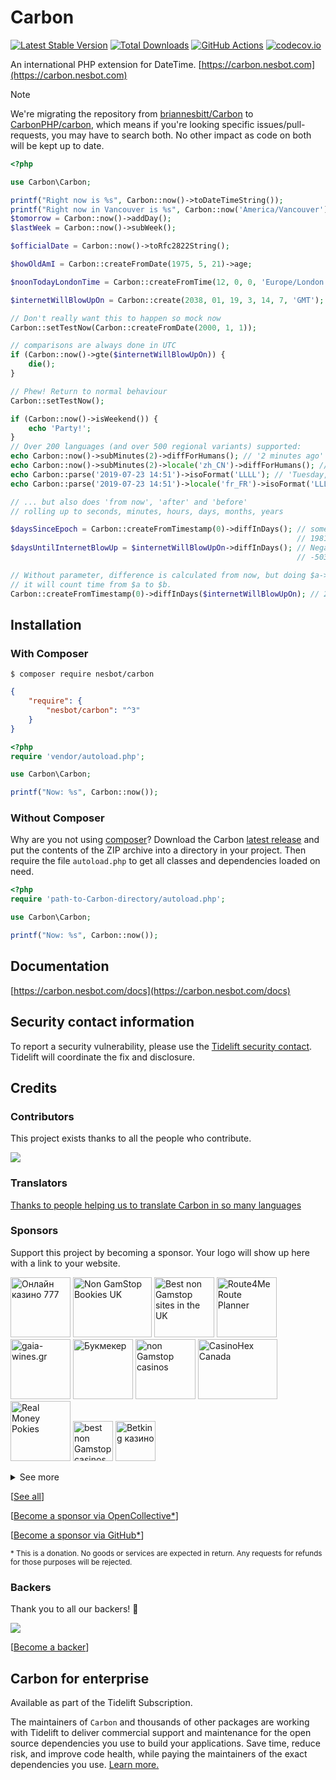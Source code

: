 # Carbon

[![Latest Stable Version](https://img.shields.io/packagist/v/nesbot/carbon.svg?style=flat-square)](https://packagist.org/packages/nesbot/carbon)
[![Total Downloads](https://img.shields.io/packagist/dt/nesbot/carbon.svg?style=flat-square)](https://packagist.org/packages/nesbot/carbon)
[![GitHub Actions](https://img.shields.io/endpoint.svg?url=https%3A%2F%2Factions-badge.atrox.dev%2FCarbonPHP%2Fcarbon%2Fbadge&style=flat-square&label=Build&logo=none)](https://github.com/CarbonPHP/carbon/actions)
[![codecov.io](https://img.shields.io/codecov/c/github/CarbonPHP/carbon.svg?style=flat-square)](https://codecov.io/github/CarbonPHP/carbon/actions?branch=master)

An international PHP extension for DateTime. [https://carbon.nesbot.com](https://carbon.nesbot.com)

> [!NOTE]  
> We're migrating the repository from [briannesbitt/Carbon](https://github.com/briannesbitt/Carbon) to [CarbonPHP/carbon](https://github.com/CarbonPHP/carbon),
> which means if you're looking specific issues/pull-requests, you may have to search both. No other impact as code on both will be kept up to date. 

```php
<?php

use Carbon\Carbon;

printf("Right now is %s", Carbon::now()->toDateTimeString());
printf("Right now in Vancouver is %s", Carbon::now('America/Vancouver'));  //implicit __toString()
$tomorrow = Carbon::now()->addDay();
$lastWeek = Carbon::now()->subWeek();

$officialDate = Carbon::now()->toRfc2822String();

$howOldAmI = Carbon::createFromDate(1975, 5, 21)->age;

$noonTodayLondonTime = Carbon::createFromTime(12, 0, 0, 'Europe/London');

$internetWillBlowUpOn = Carbon::create(2038, 01, 19, 3, 14, 7, 'GMT');

// Don't really want this to happen so mock now
Carbon::setTestNow(Carbon::createFromDate(2000, 1, 1));

// comparisons are always done in UTC
if (Carbon::now()->gte($internetWillBlowUpOn)) {
    die();
}

// Phew! Return to normal behaviour
Carbon::setTestNow();

if (Carbon::now()->isWeekend()) {
    echo 'Party!';
}
// Over 200 languages (and over 500 regional variants) supported:
echo Carbon::now()->subMinutes(2)->diffForHumans(); // '2 minutes ago'
echo Carbon::now()->subMinutes(2)->locale('zh_CN')->diffForHumans(); // '2分钟前'
echo Carbon::parse('2019-07-23 14:51')->isoFormat('LLLL'); // 'Tuesday, July 23, 2019 2:51 PM'
echo Carbon::parse('2019-07-23 14:51')->locale('fr_FR')->isoFormat('LLLL'); // 'mardi 23 juillet 2019 14:51'

// ... but also does 'from now', 'after' and 'before'
// rolling up to seconds, minutes, hours, days, months, years

$daysSinceEpoch = Carbon::createFromTimestamp(0)->diffInDays(); // something such as:
                                                                // 19817.6771
$daysUntilInternetBlowUp = $internetWillBlowUpOn->diffInDays(); // Negative value since it's in the future:
                                                                // -5037.4560

// Without parameter, difference is calculated from now, but doing $a->diff($b)
// it will count time from $a to $b.
Carbon::createFromTimestamp(0)->diffInDays($internetWillBlowUpOn); // 24855.1348
```

## Installation

### With Composer

```
$ composer require nesbot/carbon
```

```json
{
    "require": {
        "nesbot/carbon": "^3"
    }
}
```

```php
<?php
require 'vendor/autoload.php';

use Carbon\Carbon;

printf("Now: %s", Carbon::now());
```

### Without Composer

Why are you not using [composer](https://getcomposer.org/)? Download the Carbon [latest release](https://github.com/CarbonPHP/carbon/releases) and put the contents of the ZIP archive into a directory in your project. Then require the file `autoload.php` to get all classes and dependencies loaded on need.

```php
<?php
require 'path-to-Carbon-directory/autoload.php';

use Carbon\Carbon;

printf("Now: %s", Carbon::now());
```

## Documentation

[https://carbon.nesbot.com/docs](https://carbon.nesbot.com/docs)

## Security contact information

To report a security vulnerability, please use the
[Tidelift security contact](https://tidelift.com/security).
Tidelift will coordinate the fix and disclosure.

## Credits

### Contributors

This project exists thanks to all the people who contribute. 

<a href="https://github.com/CarbonPHP/carbon/graphs/contributors" target="_blank"><img src="https://opencollective.com/Carbon/contributors.svg?width=890&button=false" /></a>

### Translators

[Thanks to people helping us to translate Carbon in so many languages](https://carbon.nesbot.com/contribute/translators/)

### Sponsors

Support this project by becoming a sponsor. Your logo will show up here with a link to your website.

<!-- <open-collective-sponsors> -->
<a title="Онлайн казино 777 Україна" href="https://777.ua/?utm_source=opencollective&amp;utm_medium=github&amp;utm_campaign=Carbon" target="_blank"><img alt="Онлайн казино 777" src="https://opencollective-production.s3.us-west-1.amazonaws.com/account-avatar/7e572d50-1ce8-4d69-ae12-86cc80371373/ok-ua-777.png" width="96" height="96"></a>
<a title="Non GamStop Bookies UK" href="https://netto.co.uk/betting-sites-not-on-gamstop/?utm_source=opencollective&amp;utm_medium=github&amp;utm_campaign=Carbon" target="_blank"><img alt="Non GamStop Bookies UK" src="https://opencollective-production.s3.us-west-1.amazonaws.com/account-avatar/51bfaa05-02b3-4cd9-b1a4-9d0d8f34cbae/%D0%97%D0%BD%D1%96%D0%BC%D0%BE%D0%BA%20%D0%B5%D0%BA%D1%80%D0%B0%D0%BD%D0%B0%202025-07-04%20%D0%BE%2015.21.16%20(1)%20(1)%20(1).jpg" width="126" height="96"></a>
<a title="Best non Gamstop sites in the UK" href="https://www.pieria.co.uk/?utm_source=opencollective&amp;utm_medium=github&amp;utm_campaign=Carbon" target="_blank"><img alt="Best non Gamstop sites in the UK" src="https://opencollective-production.s3.us-west-1.amazonaws.com/account-avatar/34e340b8-e1de-4932-8a76-1b3ce2ec7ee8/logo_white%20bg%20(8).png" width="96" height="96"></a>
<a title="Trusted last mile route planning and route optimization" href="https://route4me.com/?utm_source=opencollective&amp;utm_medium=github&amp;utm_campaign=Carbon" target="_blank"><img alt="Route4Me Route Planner" src="https://opencollective-production.s3.us-west-1.amazonaws.com/account-avatar/237386c3-48a2-47c6-97ac-5f888cdb4cda/Route4MeIconLogo.png" width="96" height="96"></a>
<a title="gaia-wines.gr" href="https://www.gaia-wines.gr/?utm_source=opencollective&amp;utm_medium=github&amp;utm_campaign=Carbon" target="_blank"><img alt="gaia-wines.gr" src="https://opencollective-production.s3.us-west-1.amazonaws.com/account-avatar/a9b971ee-db5f-4400-8c4b-76cf9bc35015/IMAGE%202024-06-14%2013%3A54%3A14.jpg" width="96" height="96"></a>
<a title="Ставки на спорт, БК в Україні" href="https://betking.com.ua/sports-book/?utm_source=opencollective&amp;utm_medium=github&amp;utm_campaign=Carbon" target="_blank"><img alt="Букмекер" src="https://opencollective-production.s3.us-west-1.amazonaws.com/account-avatar/065e61d2-f890-42db-b06c-8d40b39b2f0e/bk.jpg" width="96" height="96"></a>
<a title="non Gamstop casinos" href="https://www.jostrust.org.uk/gambling/casinos-not-on-gamstop/?utm_source=opencollective&amp;utm_medium=github&amp;utm_campaign=Carbon" target="_blank"><img alt="non Gamstop casinos" src="https://opencollective-production.s3.us-west-1.amazonaws.com/account-avatar/49c5bb80-e713-458a-aa10-bc465843ddde/%D0%97%D0%BD%D1%96%D0%BC%D0%BE%D0%BA%20%D0%B5%D0%BA%D1%80%D0%B0%D0%BD%D0%B0%202025-08-05%20%D0%BE%2016.10.06%20(2).jpg" width="96" height="96"></a>
<a title="#1 Guide To Online Gambling In Canada" href="https://casinohex.org/canada/?utm_source=opencollective&amp;utm_medium=github&amp;utm_campaign=Carbon" target="_blank"><img alt="CasinoHex Canada" src="https://opencollective-production.s3.us-west-1.amazonaws.com/79fdbcc0-a997-11eb-abbc-25e48b63c6dc.jpg" width="127.5" height="96"></a>
<a title="Real Money Pokies" href="https://onlinecasinoskiwi.co.nz/real-money-pokies/?utm_source=opencollective&amp;utm_medium=github&amp;utm_campaign=Carbon" target="_blank"><img alt="Real Money Pokies" src="https://opencollective-production.s3.us-west-1.amazonaws.com/account-avatar/d0f7382e-32ea-4425-a8c4-3019f9ed501c/NZ_logo%20(6)%20(2).jpg" width="96" height="96"></a>
<a title="Best Casinos not on Gamstop in the UK 2025" href="https://www.vso.org.uk/?utm_source=opencollective&amp;utm_medium=github&amp;utm_campaign=Carbon" target="_blank"><img alt="best non Gamstop casinos" src="https://opencollective-production.s3.us-west-1.amazonaws.com/account-avatar/3f48874e-f2f6-4062-a2a2-1500677ee3d9/125%D1%85125%20(1).jpg" width="64" height="64"></a>
<a title="Онлайн казино та БК (ставки на спорт) в Україні" href="https://betking.com.ua/?utm_source=opencollective&amp;utm_medium=github&amp;utm_campaign=Carbon" target="_blank"><img alt="Betking казино" src="https://opencollective-production.s3.us-west-1.amazonaws.com/account-avatar/08587758-582c-4136-aba5-2519230960d3/betking.jpg" width="64" height="64"></a><details><summary>See more</summary>
<a title="OnlineCasinosSpelen" href="https://onlinecasinosspelen.com?utm_source=opencollective&amp;utm_medium=github&amp;utm_campaign=Carbon" target="_blank"><img alt="OnlineCasinosSpelen" src="https://logo.clearbit.com/onlinecasinosspelen.com" width="64" height="64"></a>
<a title="Betwinner is an online bookmaker offering sports betting, casino games, and more." href="https://guidebook.betwinner.com/?utm_source=opencollective&amp;utm_medium=github&amp;utm_campaign=Carbon" target="_blank"><img alt="Guidebook.BetWinner" src="https://opencollective-production.s3.us-west-1.amazonaws.com/account-avatar/82cab29a-7002-4924-83bf-2eecb03d07c4/0x0.png" width="64" height="64"></a>
<a title="Онлайн казино casino.ua" href="https://casino.ua/?utm_source=opencollective&amp;utm_medium=github&amp;utm_campaign=Carbon" target="_blank"><img alt="Онлайн казино casino.ua" src="https://opencollective-production.s3.us-west-1.amazonaws.com/account-avatar/32790ee6-245b-45bd-acf7-7a661fe2cf9f/logo.png" width="64" height="64"></a>
<a title="Best PayID Pokies in Australia" href="https://payid-gambler.net/?utm_source=opencollective&amp;utm_medium=github&amp;utm_campaign=Carbon" target="_blank"><img alt="PayIDGambler" src="https://opencollective-production.s3.us-west-1.amazonaws.com/account-avatar/b120ff74-a4cc-4e25-a96f-2b040d60de14/payidgambler.png" width="64" height="64"></a>
<a title="Legal-casino.net – незалежний інтернет-портал, присвячений ліцензійним онлайн казино України та азартним іграм в інтернеті. На якому не проводяться ігри на реальні чи віртуальні гроші." href="https://legal-casino.net/?utm_source=opencollective&amp;utm_medium=github&amp;utm_campaign=Carbon" target="_blank"><img alt="Legal Casino" src="https://opencollective-production.s3.us-west-1.amazonaws.com/account-avatar/79978436-a1cb-42f1-8269-d495b232934a/legal-casino.jpg" width="64" height="64"></a>
<a title="Playfortune.net.br" href="https://playfortune.net.br/?utm_source=opencollective&amp;utm_medium=github&amp;utm_campaign=Carbon" target="_blank"><img alt="Playfortune.net.br" src="https://logo.clearbit.com/playfortune.net.br" width="64" height="64"></a>
<a title="https://play-fortune.pl/kasyno/z-minimalnym-depozytem/" href="https://play-fortune.pl/kasyno/z-minimalnym-depozytem/?utm_source=opencollective&amp;utm_medium=github&amp;utm_campaign=Carbon" target="_blank"><img alt="https://play-fortune.pl/kasyno/z-minimalnym-depozytem/" src="https://opencollective-production.s3.us-west-1.amazonaws.com/account-avatar/cbeea308-5148-4f6c-ac6e-dbfa029aadd1/PL.png" width="64" height="64"></a>
<a title="Best-betting.net is an Indian website where you can always find interesting, useful, and up-to-date information about cricket and other sports. Additionally, on our portal, you can explore predictions and betting opportunities for the most exciting sports" href="https://best-betting.net/?utm_source=opencollective&amp;utm_medium=github&amp;utm_campaign=Carbon" target="_blank"><img alt="Best Betting" src="https://opencollective-production.s3.us-west-1.amazonaws.com/account-avatar/4b437e94-747c-4cf5-be67-d11bf8472d76/bestbetting-logo-cover.png" width="64" height="64"></a>
<a title="WestNews –  проект Александра Победы о гемблинге и онлайн-казино в Украине, предлагающий новости, обзоры, рейтинги и гиды по игорным заведениям." href="https://westnews.com.ua/?utm_source=opencollective&amp;utm_medium=github&amp;utm_campaign=Carbon" target="_blank"><img alt="WestNews онлайн казино Украины" src="https://opencollective-production.s3.us-west-1.amazonaws.com/account-avatar/7fae83dd-0d53-42f7-b63c-d7062a86ccb1/3502ab17-a150-40e1-8f01-c26ff60c4cf8.png" width="64" height="64"></a>
<a title="Porównanie kasyn online w Polsce. Darmowe automaty online." href="https://onlinekasyno-polis.pl/" target="_blank"><img alt="Online Kasyno Polis" src="https://opencollective-production.s3.us-west-1.amazonaws.com/account-avatar/12fe53d4-b2e4-4601-b9ea-7b652c414a38/274px%20274px-2.png" width="64" height="64"></a>
<a title="Offshore bookmakers review site." href="https://www.sportsbookreviewsonline.com/?utm_source=opencollective&amp;utm_medium=github&amp;utm_campaign=Carbon" target="_blank"><img alt="Sportsbook Reviews Online" src="https://opencollective-production.s3.us-west-1.amazonaws.com/account-avatar/6d499f24-d669-4fc6-bb5f-b87184aa7963/sportsbookreviewsonline_com.png" width="64" height="64"></a>
<a title="Ставки на спорт Favbet" href="https://www.favbet.ua/uk/?utm_source=opencollective&amp;utm_medium=github&amp;utm_campaign=Carbon" target="_blank"><img alt="Ставки на спорт Favbet" src="https://opencollective-production.s3.us-west-1.amazonaws.com/account-avatar/d86d313e-7b17-42fa-8b76-3f17fbf681a2/favbet-logo.jpg" width="64" height="64"></a>
<a title="UK casinos not on GamStop" href="https://www.stjames-theatre.co.uk/?utm_source=opencollective&amp;utm_medium=github&amp;utm_campaign=Carbon" target="_blank"><img alt="UK casinos not on GamStop" src="https://opencollective-production.s3.us-west-1.amazonaws.com/account-avatar/34e5e82e-2121-4082-a321-050dca381d6c/%D0%97%D0%BD%D1%96%D0%BC%D0%BE%D0%BA%20%D0%B5%D0%BA%D1%80%D0%B0%D0%BD%D0%B0%202025-01-10%20%D0%BE%2015.29.42%20(1)%20(1).jpg" width="42" height="42"></a>
<a title="Casino-portugal.pt" href="https://casino-portugal.pt/?utm_source=opencollective&amp;utm_medium=github&amp;utm_campaign=Carbon" target="_blank"><img alt="Casino-portugal.pt" src="https://logo.clearbit.com/casino-portugal.pt" width="42" height="42"></a>
<a title="Znajdź najlepsze zakłady bukmacherskie w Polsce w 2023 roku. Probukmacher.pl to Twoje kompendium wiedzy na temat bukmacherów!" href="https://www.probukmacher.pl?utm_source=opencollective&amp;utm_medium=github&amp;utm_campaign=Carbon" target="_blank"><img alt="Probukmacher" src="https://opencollective-production.s3.us-west-1.amazonaws.com/account-avatar/caf50271-4560-4ffe-a434-ea15239168db/Screenshot_1.png" width="58" height="42"></a>
<a title="Get professional support for Carbon" href="https://tidelift.com/subscription/pkg/packagist-nesbot-carbon?utm_source=packagist-nesbot-carbon&amp;utm_medium=referral&amp;utm_campaign=docs" target="_blank"><img alt="Tidelift" src="https://carbon.nesbot.com/docs/sponsors/tidelift-brand.png" width="84" height="42"></a>
<a title="inkedin" href="https://inkedin.com?utm_source=opencollective&amp;utm_medium=github&amp;utm_campaign=Carbon" target="_blank"><img alt="inkedin" src="https://logo.clearbit.com/inkedin.com" width="42" height="42"></a>
<a title="Slots not on GamStop" href="https://nogamstopcasinos.uk/?utm_source=opencollective&amp;utm_medium=github&amp;utm_campaign=Carbon" target="_blank"><img alt="Slots not on GamStop" src="https://opencollective-production.s3.us-west-1.amazonaws.com/account-avatar/3b5fedc2-f3e5-41f5-84a9-869e2cbeb632/%D0%97%D0%BD%D1%96%D0%BC%D0%BE%D0%BA%20%D0%B5%D0%BA%D1%80%D0%B0%D0%BD%D0%B0%202025-05-01%20%D0%BE%2019.38.02%20(1)%20(1)%20(1).jpg" width="42" height="42"></a>
<a title="Актуальний та повносправний рейтинг онлайн казино України, ґрунтований на відгуках реальних гравців." href="https://uk.onlinecasino.in.ua/?utm_source=opencollective&amp;utm_medium=github&amp;utm_campaign=Carbon" target="_blank"><img alt="Онлайн казино України" src="https://opencollective-production.s3.us-west-1.amazonaws.com/c0b4b090-eef8-11ec-9cb7-0527a205b226.png" width="42" height="42"></a>
<a title="Slots City® ➢ Лучшее лицензионно казино онлайн и оффлайн на гривны в Украине. 【 Более1500 игровых автоматов и слотов】✅ Официально и Безопасно" href="https://slotscity.ua/?utm_source=opencollective&amp;utm_medium=github&amp;utm_campaign=Carbon" target="_blank"><img alt="Slots City" src="https://opencollective-production.s3.us-west-1.amazonaws.com/d7e298c0-7abe-11ed-8553-230872f5e54d.png" width="59" height="42"></a>
<a title="Sites not on GamStop" href="https://casinonotongamstop.uk/?utm_source=opencollective&amp;utm_medium=github&amp;utm_campaign=Carbon" target="_blank"><img alt="Sites not on GamStop" src="https://opencollective-production.s3.us-west-1.amazonaws.com/account-avatar/5c5977b8-1e94-43d6-b2d7-4af25bb85dbd/%D0%97%D0%BD%D1%96%D0%BC%D0%BE%D0%BA%20%D0%B5%D0%BA%D1%80%D0%B0%D0%BD%D0%B0%202025-05-01%20%D0%BE%2015.08.38%20(1)%20(2).jpg" width="68" height="42"></a>
<a title="Проект с обзорами легальных онлайн казино Украины. Мы помогаем выбрать лучше казино онлайн игрокам." href="https://sportarena.com/casino/?utm_source=opencollective&amp;utm_medium=github&amp;utm_campaign=Carbon" target="_blank"><img alt="Лучшие онлайн казино Украины на Sportarena" src="https://opencollective-production.s3.us-west-1.amazonaws.com/account-avatar/765475f7-3fea-4867-8f83-7b6f91b06128/sportarena%20(1).png" width="40" height="42"></a>
<a title="Проєкт з оглядами онлайн казино та їхніх бонусів. На сайті можна знайти актуальні промокоди та інші бонуси онлайн казино України." href="https://y-k.com.ua/?utm_source=opencollective&amp;utm_medium=github&amp;utm_campaign=Carbon" target="_blank"><img alt="Онлайн казино та їхні бонуси y-k.com.ua" src="https://logo.clearbit.com/y-k.com.ua" width="42" height="42"></a>
<a title="Casinos not on Gamstop" href="https://lgcnews.com/?utm_source=opencollective&amp;utm_medium=github&amp;utm_campaign=Carbon" target="_blank"><img alt="Non Gamstop Casinos" src="https://lgcnews.com/wp-content/uploads/2018/01/LGC-logo-v8-temp.png" width="84" height="42"></a>
<a title="Slotozilla website" href="https://www.slotozilla.com/nz/free-spins" target="_blank"><img alt="Slotozilla" src="https://carbon.nesbot.com/docs/sponsors/slotozilla.png" width="42" height="42"></a>
<a title="ігрові автомати беткінг" href="https://betking.com.ua/games/all-slots/?utm_source=opencollective&amp;utm_medium=github&amp;utm_campaign=Carbon" target="_blank"><img alt="Ігрові автомати" src="https://opencollective-production.s3.us-west-1.amazonaws.com/account-avatar/94601d07-3205-4c60-9c2d-9b8194dbefb7/skg-blue.png" width="42" height="42"></a>
<a title="ssddanbrown" href="https://github.com/ssddanbrown" target="_blank"><img alt="ssddanbrown" src="https://avatars.githubusercontent.com/u/8343178?s=128&v=4" width="42" height="42"></a></details><!-- </open-collective-sponsors> -->

[[See all](https://carbon.nesbot.com/#sponsors)]

[[Become a sponsor via OpenCollective*](https://opencollective.com/Carbon#sponsor)]

[[Become a sponsor via GitHub*](https://github.com/sponsors/kylekatarnls)]

<small>* This is a donation. No goods or services are expected in return. Any requests for refunds for those purposes will be rejected.</small>

### Backers

Thank you to all our backers! 🙏

<a href="https://opencollective.com/Carbon#backers" target="_blank"><img src="https://opencollective.com/Carbon/backers.svg?width=890&version=2023-06-08-07-12"></a>

[[Become a backer](https://opencollective.com/Carbon#backer)]

## Carbon for enterprise

Available as part of the Tidelift Subscription.

The maintainers of ``Carbon`` and thousands of other packages are working with Tidelift to deliver commercial support and maintenance for the open source dependencies you use to build your applications. Save time, reduce risk, and improve code health, while paying the maintainers of the exact dependencies you use. [Learn more.](https://tidelift.com/subscription/pkg/packagist-nesbot-carbon?utm_source=packagist-nesbot-carbon&utm_medium=referral&utm_campaign=enterprise&utm_term=repo)
